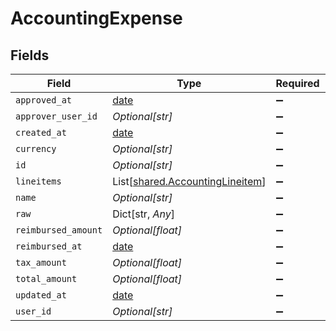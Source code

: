 # AccountingExpense


## Fields

| Field                                                                        | Type                                                                         | Required                                                                     | Description                                                                  |
| ---------------------------------------------------------------------------- | ---------------------------------------------------------------------------- | ---------------------------------------------------------------------------- | ---------------------------------------------------------------------------- |
| `approved_at`                                                                | [date](https://docs.python.org/3/library/datetime.html#date-objects)         | :heavy_minus_sign:                                                           | N/A                                                                          |
| `approver_user_id`                                                           | *Optional[str]*                                                              | :heavy_minus_sign:                                                           | N/A                                                                          |
| `created_at`                                                                 | [date](https://docs.python.org/3/library/datetime.html#date-objects)         | :heavy_minus_sign:                                                           | N/A                                                                          |
| `currency`                                                                   | *Optional[str]*                                                              | :heavy_minus_sign:                                                           | N/A                                                                          |
| `id`                                                                         | *Optional[str]*                                                              | :heavy_minus_sign:                                                           | N/A                                                                          |
| `lineitems`                                                                  | List[[shared.AccountingLineitem](../../models/shared/accountinglineitem.md)] | :heavy_minus_sign:                                                           | N/A                                                                          |
| `name`                                                                       | *Optional[str]*                                                              | :heavy_minus_sign:                                                           | N/A                                                                          |
| `raw`                                                                        | Dict[str, *Any*]                                                             | :heavy_minus_sign:                                                           | N/A                                                                          |
| `reimbursed_amount`                                                          | *Optional[float]*                                                            | :heavy_minus_sign:                                                           | N/A                                                                          |
| `reimbursed_at`                                                              | [date](https://docs.python.org/3/library/datetime.html#date-objects)         | :heavy_minus_sign:                                                           | N/A                                                                          |
| `tax_amount`                                                                 | *Optional[float]*                                                            | :heavy_minus_sign:                                                           | N/A                                                                          |
| `total_amount`                                                               | *Optional[float]*                                                            | :heavy_minus_sign:                                                           | N/A                                                                          |
| `updated_at`                                                                 | [date](https://docs.python.org/3/library/datetime.html#date-objects)         | :heavy_minus_sign:                                                           | N/A                                                                          |
| `user_id`                                                                    | *Optional[str]*                                                              | :heavy_minus_sign:                                                           | N/A                                                                          |